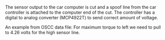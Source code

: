 The sensor output to the car computer is cut and a spoof line from the car controller is attached to the computer end of 
the cut. The controller has a digital to analog converter (MCP4922T) to send correct amount of voltage. 

An example from OSCC data file:
For maximum torque to left we need to pull to 4.26 volts for the high sensor line.
